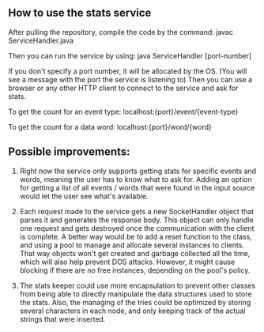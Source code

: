 How to use the stats service
----------------------------
After pulling the repository, compile the code by the command:
javac ServiceHandler.java

Then you can run the service by using:
java ServiceHandler [port-number]

If you don't specify a port number, it will be allocated by the OS.
(You will see a message with the port the service is listening to)
Then you can use a browser or any other HTTP client to connect to the service and ask for stats.

To get the count for an event type:
localhost:{port}/event/{event-type}

To get the count for a data word:
localhost:{port}/word/{word}

Possible improvements:
----------------------
1. Right now the service only supports getting stats for specific events and words,
meaning the user has to know what to ask for. Adding an option for getting a list of 
all events / words that were found in the input source would let the user see what's 
available.

2. Each request made to the service gets a new SocketHandler object that parses it 
and generates the response body. This object can only handle one request and gets 
destroyed once the communication with the client is complete. A better way would be 
to add a reset function to the class, and using a pool to manage and allocate several 
instances to clients. That way objects won't get created and garbage collected all 
the time, which will also help prevent DOS attacks. However, it might cause blocking 
if there are no free instances, depending on the pool's policy.

3. The stats keeper could use more encapsulation to prevent other classes from being 
able to directly manipulate the data structures used to store the stats. Also, the 
managing of the tries could be optimized by storing several characters in each node, 
and only keeping track of the actual strings that were inserted.
